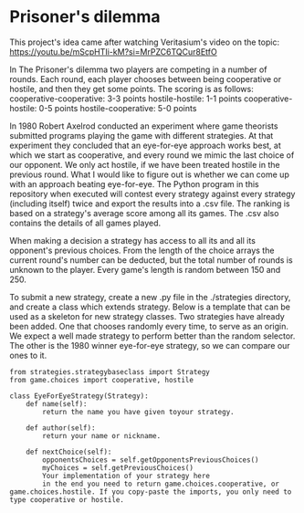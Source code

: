 # Prisoner's dilemma

This project's idea came after watching Veritasium's video on the topic: https://youtu.be/mScpHTIi-kM?si=MrPZC6TQCur8EtfO

In The Prisoner's dilemma two players are competing in a number of rounds. Each round, each player chooses between being cooperative or hostile, and then they get some points. The scoring is as follows:
cooperative-cooperative: 3-3 points
hostile-hostile: 1-1 points
cooperative-hostile: 0-5 points
hostile-cooperative: 5-0 points

In 1980 Robert Axelrod conducted an experiment where game theorists submitted programs playing the game with different strategies. At that experiment they concluded that an eye-for-eye approach works best, at which we start as cooperative, and every round we mimic the last choice of our opponent. We only act hostile, if we have been treated hostile in the previous round. 
What I would like to figure out is whether we can come up with an approach beating eye-for-eye. 
The Python program in this repository when executed will contest every strategy against every strategy (including itself) twice and export the results into a .csv file. The ranking is based on a strategy's average score among all its games. The .csv also contains the details of all games played. 

When making a decision a strategy has access to all its and all its opponent's previous choices. From the length of the choice arrays the current round's number can be deducted, but the total number of rounds is unknown to the player. Every game's length is random between 150 and 250. 

To submit a new strategy, create a new .py file in the ./strategies directory, and create a class which extends strategy. Below is a template that can be used as a skeleton for new strategy classes. 
Two strategies have already been added. One that chooses randomly every time, to serve as an origin. We expect a well made strategy to perform better than the random selector. The other is the 1980 winner eye-for-eye strategy, so we can compare our ones to it. 

```
from strategies.strategybaseclass import Strategy
from game.choices import cooperative, hostile

class EyeForEyeStrategy(Strategy):
    def name(self):
        return the name you have given toyour strategy.

    def author(self):
        return your name or nickname.

    def nextChoice(self):
        opponentsChoices = self.getOpponentsPreviousChoices()
        myChoices = self.getPreviousChoices()
        Your implementation of your strategy here
        in the end you need to return game.choices.cooperative, or game.choices.hostile. If you copy-paste the imports, you only need to type cooperative or hostile. 
```

